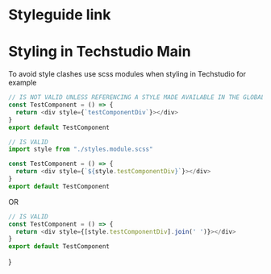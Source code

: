 # Styleguide link

<!-- [Zuri Master Guide](https://www.figma.com/file/srHjZ2Ztg7yOS7XDJMMX4m/Zuri-Chat-Master-Board?node-id=19%3A19322) - For typography, color palette, iconography, imagery, buttons, forms and spacing. -->

<!-- [FE Quality Control Docs](https://docs.google.com/document/d/1Sbq-ZC4O5477cx5cRuZKReVsdglABg7c585NAoZTHIU/edit) - For guidelines on how to contributeto the frontend. -->

# Styling in Techstudio Main

To avoid style clashes use scss modules when styling in Techstudio
for example

```js
// IS NOT VALID UNLESS REFERENCING A STYLE MADE AVAILABLE IN THE GLOBAL STYLESHEET
const TestComponent = () => {
  return <div style={`testComponentDiv`}></div>
}
export default TestComponent
```

```js
// IS VALID
import style from "./styles.module.scss"

const TestComponent = () => {
  return <div style={`${style.testComponentDiv}`}></div>
}
export default TestComponent
```

OR

```js
// IS VALID
const TestComponent = () => {
  return <div style={[style.testComponentDiv].join(' ')}></div>
}
export default TestComponent
```

<!-- # Styling for plugins in Zuri Main

In the `webpack.config.js` modify to

```js
const { mergeWithRules } = require('webpack-merge')
const singleSpaDefaults = require('webpack-config-single-spa-react')

const mergeRules = {
  plugins: 'replace',
  devServer: {
    static: {
      directory: 'replace',
    },
  },
  module: {
    rules: {
      test: 'match',
      include: 'replace',
      exclude: 'replace',
      use: 'replace',
    },
  },
} -->

<!-- module.exports = (webpackConfigEnv, argv) => {
  const defaultConfig = singleSpaDefaults({
    orgName: 'zuri',
    projectName: '{REPLACE WITH APPLICATION NAME}',
    webpackConfigEnv,
    argv,
  })

  return mergeWithRules(mergeRules)(defaultConfig, {
    //   OTHER WEBPACK RULES
    module: {
      rules: [
        {
          test: /\.css$/i,
          use: [
            'style-loader',
            {
              loader: 'css-loader',
              options: {
                importLoaders: 1,
                modules: {
                  localIdentName: '[local]--[hash:base64:5]__[name]',
                },
              },
            },
          ],
        },
      ],
    },
  }) -->
}
```
